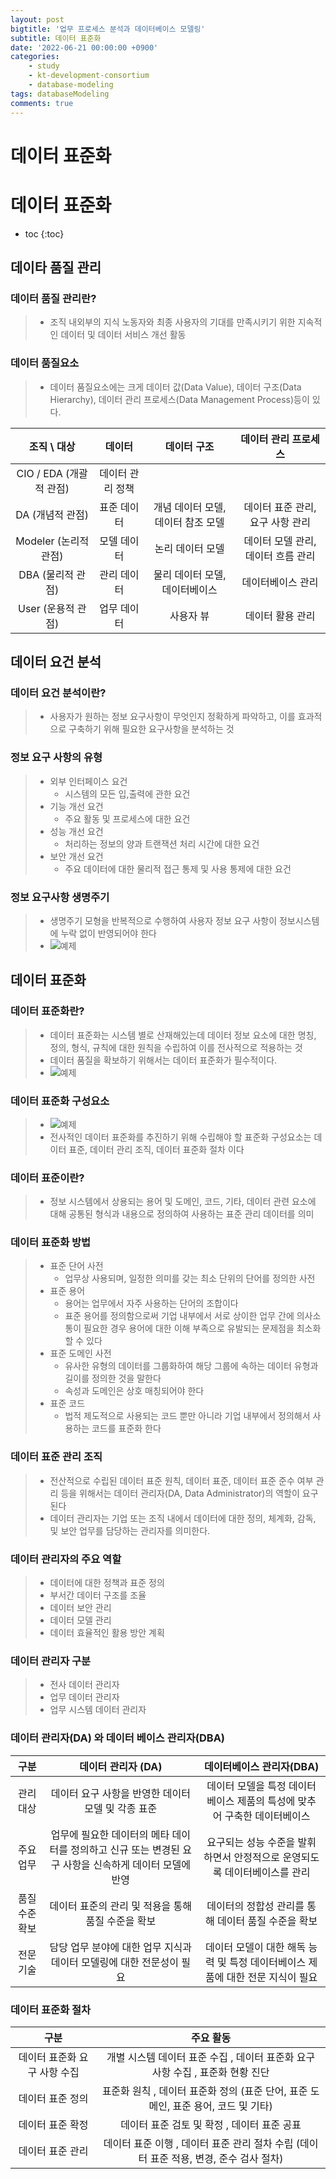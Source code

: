 ```yaml
---
layout: post
bigtitle: '업무 프로세스 분석과 데이터베이스 모델링'
subtitle: 데이터 표준화
date: '2022-06-21 00:00:00 +0900'
categories:
    - study
    - kt-development-consortium
    - database-modeling
tags: databaseModeling
comments: true
---
```


# 데이터 표준화

# 데이터 표준화
* toc
{:toc}

## 데이타 품질 관리

### 데이터 품질 관리란?
> + 조직 내외부의 지식 노동자와 최종 사용자의 기대를 만족시키기 위한 지속적인 데이터 및 데이터 서비스 개선 활동

### 데이터 품질요소
> + 데이터 품질요소에는 크게 데이터 값(Data Value), 데이터 구조(Data Hierarchy), 데이터 관리 프로세스(Data Management Process)등이 있다.

|             조직    \    대상           |          데이터         |                   데이터 구조                  |             데이터 관리     프로세스           |  
|:---------------------------------------:|:-----------------------:|:----------------------------------------------:|:----------------------------------------------:|
|     CIO   / EDA      (개괄적   관점)    |     데이터 관리 정책    |                                                |                                                |
|        DA         (개념적   관점)       |        표준 데이터      |     개념 데이터 모델,     데이터   참조 모델    |      데이터 표준 관리,     요구   사항 관리     |
|       Modeler      (논리적   관점)      |        모델 데이터      |                 논리 데이터 모델               |     데이터 모델 관리,     데이터   흐름 관리    |
|         DBA      (물리적   관점)        |        관리 데이터      |        물리 데이터 모델,     데이터베이스       |                데이터베이스 관리               |
|         User      (운용적   관점)       |        업무 데이터      |                    사용자 뷰                   |                 데이터 활용 관리               |


## 데이터 요건 분석

### 데이터 요건 분석이란?
> + 사용자가 원하는 정보 요구사항이 무엇인지 정확하게 파악하고, 이를 효과적으로 구축하기 위해 필요한 요구사항을 분석하는 것

### 정보 요구 사항의 유형
> + 외부 인터페이스 요건
>   + 시스템의 모든 입,출력에 관한 요건
> + 기능 개선 요건
>   + 주요 활동 및 프로세스에 대한 요건
> + 성능 개선 요건
>   + 처리하는 정보의 양과 트랜잭션 처리 시간에 대한 요건
> + 보안 개선 요건
>   + 주요 데이터에 대한 물리적 접근 통제 및 사용 통제에 대한 요건

### 정보 요구사항 생명주기
> + 생명주기 모형을 반복적으로 수행하여 사용자 정보 요구 사항이 정보시스템에 누락 없이 반영되어야 한다
> + ![예제](/assets/img/database-modeling/InformationRequirementsIifecycle.png)

## 데이터 표준화

### 데이터 표준화란?
> + 데이터 표준화는 시스템 별로 산재해있는데 데이터 정보 요소에 대한 명칭, 정의, 형식, 규칙에 대한 원칙을 수립하여 이를 전사적으로 적용하는 것
> + 데이터 품질을 확보하기 위해서는 데이터 표준화가 필수적이다.
> + ![예제](/assets/img/database-modeling/DataStandardization.png)

### 데이터 표준화 구성요소
> + ![예제](/assets/img/database-modeling/DataStandardizationComponents.png)
> + 전사적인 데이터 표준화를 추진하기 위해 수립해야 할 표준화 구성요소는 데이터 표준, 데이터 관리 조직, 데이터 표준화 절차 이다

### 데이터 표준이란?
> + 정보 시스템에서 상용되는 용어 및 도메인, 코드, 기타, 데이터 관련 요소에 대해 공통된 형식과 내용으로 정의하여 사용하는 표준 관리 데이터를 의미

### 데이터 표준화 방법
> + 표준 단어 사전
>   + 업무상 사용되며, 일정한 의미를 갖는 최소 단위의 단어를 정의한 사전
> + 표준 용어
>   + 용어는 업무에서 자주 사용하는 단어의 조합이다
>   + 표준 용어를 정의함으로써 기업 내부에서 서로 상이한 업무 간에 의사소통이 필요한 경우 용어에 대한 이해 부족으로 유발되는 문제점을 최소화 할 수 있다
> + 표준 도메인 사전
>   + 유사한 유형의 데이터를 그룹화하여 해당 그룹에 속하는 데이터 유형과 길이를 정의한 것을 말한다
>   + 속성과 도메인은 상호 매칭되어야 한다
> + 표준 코드
>   + 법적 제도적으로 사용되는 코드 뿐만 아니라 기업 내부에서 정의해서 사용하는 코드를 표준화 한다

### 데이터 표준 관리 조직
> + 전산적으로 수립된 데이터 표준 원칙, 데이터 표준, 데이터 표준 준수 여부 관리 등을 위해서는 데이터 관리자(DA, Data Administrator)의 역할이 요구된다
> + 데이터 관리자는 기업 또는 조직 내에서 데이터에 대한 정의, 체계화, 감독, 및 보안 업무를 담당하는 관리자를 의미한다.

### 데이터 관리자의 주요 역할
> + 데이터에 대한 정책과 표준 정의
> + 부서간 데이터 구조를 조율
> + 데이터 보안 관리
> + 데이터 모델 관리
> + 데이터 효율적인 활용 방안 계획

### 데이터 관리자 구분
> + 전사 데이터 관리자
> + 업무 데이터 관리자
> + 업무 시스템 데이터 관리자

### 데이터 관리자(DA) 와 데이터 베이스 관리자(DBA)

|            구분          |                                              데이터   관리자     (DA)                                             |                                 데이터베이스   관리자(DBA)                                |
|:------------------------:|:-----------------------------------------------------------------------------------------------------------------:|:-----------------------------------------------------------------------------------------:|
|     관리대상             |     데이터   요구 사항을 반영한 데이터 모델 및 각종 표준                                                          |     데이터   모델을 특정 데이터베이스 제품의 특성에 맞추어 구축한 데이터베이스            |
|     주요업무             |     업무에   필요한 데이터의 메타 데이터를 정의하고 신규 또는 변경된 요구 사항을 신속하게 데이터 모델에 반영    |     요구되는   성능 수준을 발휘하면서 안정적으로 운영되도록 데이터베이스를 관리           |
|     품질수준     확보    |     데이터   표준의 관리 및 적용을 통해 품질 수준을 확보                                                          |     데이터의   정합성 관리를 통해 데이터 품질 수준을 확보                                 |
|     전문기술             |     담당   업무 분야에 대한 업무 지식과 데이터 모델링에 대한 전문성이 필요                                        |     데이터   모델이 대한 해독 능력 및   특정 데이터베이스 제품에 대한 전문 지식이 필요    |


### 데이터 표준화 절차

|                     구분                   |                                                      주요   활동                                                    |
|:------------------------------------------:|:-------------------------------------------------------------------------------------------------------------------:|
|     데이터   표준화 요구 사항      수집    |      개별   시스템 데이터 표준 수집     , 데이터   표준화 요구 사항 수집     , 표준화   현황 진단                  |
|     데이터   표준 정의                     |      표준화   원칙     , 데이터   표준화 정의       (표준 단어, 표준   도메인,   표준   용어,   코드   및 기타)    |
|     데이터   표준 확정                     |      데이터   표준 검토 및 확정     , 데이터   표준 공표                                                           |
|     데이터   표준 관리                     |      데이터   표준 이행     , 데이터   표준 관리 절차 수립        (데이터 표준 적용, 변경, 준수   검사 절차)       |
